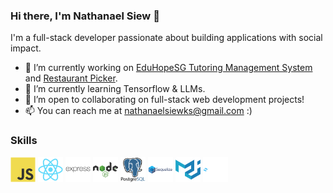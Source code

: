 ### Hi there, I'm Nathanael Siew 👋
I'm a full-stack developer passionate about building applications with social impact.
- 🔭 I’m currently working on [EduHopeSG Tutoring Management System](https://github.com/potatomans/tutoring-management) and [Restaurant Picker](https://restaurant-picker.onrender.com/).
- 🌱 I’m currently learning Tensorflow & LLMs.
- 👯 I’m open to collaborating on full-stack web development projects!
- 📫 You can reach me at nathanaelsiewks@gmail.com :)

### Skills
<div>
  <img src="https://github.com/devicons/devicon/blob/master/icons/javascript/javascript-original.svg" title="JavaScript" width="40" height="40" />
  <img src="https://github.com/devicons/devicon/blob/master/icons/react/react-original.svg" title="React" width="40" height="40" />
  <img src="https://github.com/devicons/devicon/blob/master/icons/express/express-original-wordmark.svg" title="Express.js" width="40" height="40" />
  <img src="https://github.com/devicons/devicon/blob/master/icons/nodejs/nodejs-original-wordmark.svg" title="Node.js" width="40" height="40" />
  <img src="https://github.com/devicons/devicon/blob/master/icons/postgresql/postgresql-original-wordmark.svg" title="PostgreSQL" width="40" height="40" />
  <img src="https://github.com/devicons/devicon/blob/master/icons/sequelize/sequelize-original-wordmark.svg" title="Sequelize ORM" width="40" height="40" />
  <img src="https://github.com/devicons/devicon/blob/master/icons/materialui/materialui-original.svg" title="Material UI" width="40" height="40" />
  <img src="https://github.com/devicons/devicon/blob/master/icons/tailwindcss/tailwindcss-original-wordmark.svg" title="Tailwind CSS" width="40" height="40" />
</div>

<!--
**potatomans/potatomans** is a ✨ _special_ ✨ repository because its `README.md` (this file) appears on your GitHub profile.

Here are some ideas to get you started:

- 🔭 I’m currently working on ...
- 🌱 I’m currently learning ...
- 👯 I’m looking to collaborate on ...
- 🤔 I’m looking for help with ...
- 💬 Ask me about ...
- 📫 How to reach me: ...
- 😄 Pronouns: ...
- ⚡ Fun fact: ...
-->
